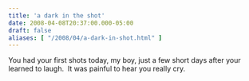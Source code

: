```yaml
---
title: 'a dark in the shot'
date: 2008-04-08T20:37:00.000-05:00
draft: false
aliases: [ "/2008/04/a-dark-in-shot.html" ]
---
```


You had your first shots today, my boy, just a few short days after your learned to laugh.  It was painful to hear you really cry.